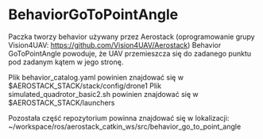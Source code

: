 # BehaviorGoToPointAngle
Paczka tworzy behavior używany przez Aerostack (oprogramowanie grupy Vision4UAV: https://github.com/Vision4UAV/Aerostack)
Behavior GoToPointAngle powoduje, że UAV przemieszcza się do zadanego punktu pod zadanym kątem w jego stronę.

Plik behavior_catalog.yaml powinien znajdować się w $AEROSTACK_STACK/stack/config/drone1
Plik simulated_quadrotor_basic2.sh powinien znajdować się w $AEROSTACK_STACK/launchers

Pozostała część repozytorium powinna znajdować się w lokalizacji:
~/workspace/ros/aerostack_catkin_ws/src/behavior_go_to_point_angle
